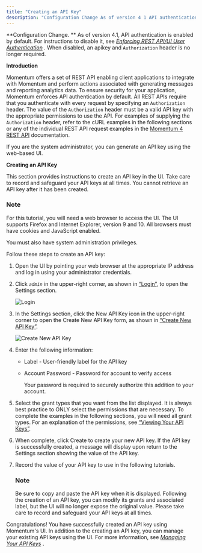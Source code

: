 ```yaml
---
title: "Creating an API Key"
description: "Configuration Change As of version 4 1 API authentication is enabled by default For instructions to disable it see Chapter 21 Enforcing REST API UI User Authentication When disabled an apikey and Authorization header is no longer required Introduction Momentum offers a set of REST API enabling client applications to..."
---
```


**Configuration Change. ** As of version 4.1, API authentication is enabled by default. For instructions to disable it, see [*Enforcing REST API/UI User Authentication*](/momentum/4/auth) . When disabled, an apikey and `Authorization` header is no longer required.

**Introduction**

Momentum offers a set of REST API enabling client applications to integrate with Momentum and perform actions associated with generating messages and reporting analytics data. To ensure security for your application, Momentum enforces API authentication by default. All REST APIs require that you authenticate with every request by specifying an `Authorization` header. The value of the `Authorization` header must be a valid API key with the appropriate permissions to use the API. For examples of supplying the `Authorization` header, refer to the cURL examples in the following sections or any of the individual REST API request examples in the [Momentum 4 REST API](https://support.messagesystems.com/docs/web-rest/v1_index.html) documentation.

If you are the system administrator, you can generate an API key using the web-based UI.

**Creating an API Key** 

This section provides instructions to create an API key in the UI. Take care to record and safeguard your API keys at all times. You cannot retrieve an API key after it has been created.

### Note

For this tutorial, you will need a web browser to access the UI. The UI supports Firefox and Internet Explorer, version 9 and 10. All browsers must have cookies and JavaScript enabled.

You must also have system administration privileges.

Follow these steps to create an API key:

1.  Open the UI by pointing your web browser at the appropriate IP address and log in using your administrator credentials.

2.  Click *`admin`* in the upper-right corner, as shown in [“Login”](/momentum/4/create-apikey#figure_admin_icon), to open the Settings section.

    <a name="figure_admin_icon"></a> 

    
    ![Login](images/username_icon.png)

3.  In the Settings section, click the New API Key icon in the upper-right corner to open the Create New API Key form, as shown in [“Create New API Key”](/momentum/4/create-apikey#figure_create_api_key).

    <a name="figure_create_api_key"></a> 

    
    ![Create New API Key](images/create_apikey.png)

4.  Enter the following information:

    *   Label - User-friendly label for the API key

    *   Account Password - Password for account to verify access

        Your password is required to securely authorize this addition to your account.

5.  Select the grant types that you want from the list displayed. It is always best practice to ONLY select the permissions that are necessary. To complete the examples in the following sections, you will need all grant types. For an explanation of the permissions, see [“Viewing Your API Keys”](/momentum/4/web-ui-apikeys#web-ui.apikeys.viewing).

6.  When complete, click Create to create your new API key. If the API key is successfully created, a message will display upon return to the Settings section showing the value of the API key.

7.  Record the value of your API key to use in the following tutorials.

    ### Note

    Be sure to copy and paste the API key when it is displayed. Following the creation of an API key, you can modify its grants and associated label, but the UI will no longer expose the original value. Please take care to record and safeguard your API keys at all times.

Congratulations! You have successfully created an API key using Momentum's UI. In addition to the creating an API key, you can manage your existing API keys using the UI. For more information, see [*Managing Your API Keys*](/momentum/4/web-ui-apikeys) .
